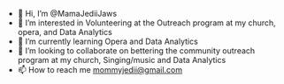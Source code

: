 - 👋 Hi, I’m @MamaJediiJaws
- 👀 I’m interested in Volunteering at the Outreach program at my church, opera, and Data Analytics
- 🌱 I’m currently learning Opera and Data Analytics
- 💞️ I’m looking to collaborate on bettering the community outreach program at my church, Singing/music and Data Analytics
- 📫 How to reach me mommyjedii@gmail.com

<!---
MamaJediiJaws/MamaJediiJaws is a ✨ special ✨ repository because its `README.md` (this file) appears on your GitHub profile.
You can click the Preview link to take a look at your changes.
--->
